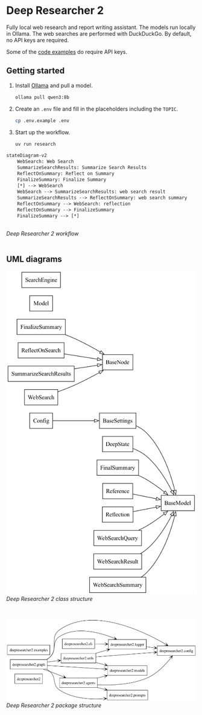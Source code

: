 # Deep Researcher 2

Fully local web research and report writing assistant. The models run locally in Ollama. The web searches are performed with DuckDuckGo. By default, no API keys are required.

Some of the [code examples](tests/) do require API keys.

## Getting started
1. Install [Ollama](https://ollama.com) and pull a model.
   ```bash
   ollama pull qwen3:8b
   ```
2. Create an `.env` file and fill in the placeholders including the `TOPIC`.
   ```bash
   cp .env.example .env
   ```
3. Start up the workflow.
   ```bash
   uv run research
   ```

``` mermaid
stateDiagram-v2
    WebSearch: Web Search
    SummarizeSearchResults: Summarize Search Results
    ReflectOnSummary: Reflect on Summary
    FinalizeSummary: Finalize Summary
    [*] --> WebSearch
    WebSearch --> SummarizeSearchResults: web search result
    SummarizeSearchResults --> ReflectOnSummary: web search summary
    ReflectOnSummary --> WebSearch: reflection
    ReflectOnSummary --> FinalizeSummary
    FinalizeSummary --> [*]
```
<br>*Deep Researcher 2 workflow*
<br>
<br>

## UML diagrams

![class diagram](./uml/classes.png "Deep Researcher 2 class structure")
<br>*Deep Researcher 2 class structure*

<br>

![package diagram](./uml/packages.png "Deep Researcher 2 package structure")
<br>*Deep Researcher 2 package structure*

<br>
<br>
